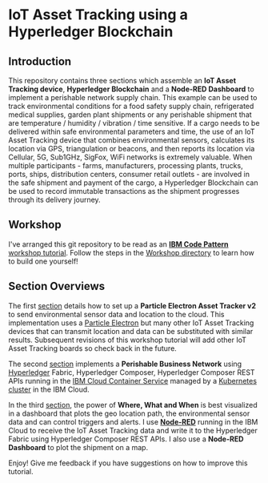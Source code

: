# IoT Asset Tracking using a Hyperledger Blockchain

## Introduction
This repository contains three sections which assemble an **IoT Asset Tracking device**, **Hyperledger Blockchain** and a **Node-RED Dashboard** to implement a perishable network supply chain.  This example can be used to track environmental conditions for a food safety supply chain, refrigerated medical supplies, garden plant shipments or any perishable shipment that are temperature / humidity / vibration / time sensitive.  If a cargo needs to be delivered within safe environmental parameters and time, the use of an IoT Asset Tracking device that combines environmental sensors, calculates its location via GPS, triangulation or beacons, and then reports its location via Cellular, 5G, Sub1GHz, SigFox, WiFi networks is extremely valuable. When multiple participants - farms, manufacturers, processing plants, trucks, ports, ships, distribution centers, consumer retail outlets - are involved in the safe shipment and payment of the cargo, a Hyperledger Blockchain can be used to record immutable transactions as the shipment progresses through its delivery journey.

## Workshop
I've arranged this git repository to be read as an **[IBM Code Pattern](https://developer.ibm.com/code/)** [workshop tutorial](Workshop/README.md). Follow the steps in the [Workshop directory](Workshop/README.md) to learn how to build one yourself!

## Section Overviews
The first [section](ParticleElectron/README.md) details how to set up a **Particle Electron Asset Tracker v2** to send environmental sensor data and location to the cloud. This implementation uses a [Particle Electron](https://docs.particle.io/datasheets/kits-and-accessories/particle-shields/#electron-asset-tracker-v2) but many other IoT Asset Tracking devices that can transmit location and data can be substituted with similar results. Subsequent revisions of this workshop tutorial will add other IoT Asset Tracking boards so check back in the future.

The second [section](Blockchain/README.md) implements a **Perishable Business Network** using [Hyperledger](https://www.hyperledger.org/) Fabric, Hyperledger Composer, Hyperledger Composer REST APIs running in the [IBM Cloud Container Service](https://www.ibm.com/cloud/container-service) managed by a [Kubernetes cluster](https://console.bluemix.net/docs/tutorials/scalable-webapp-kubernetes.html#deploy-a-scalable-web-application-on-kubernetes) in the IBM Cloud.

In the third [section](Node-RED/README.md), the power of **Where, What and When** is best visualized in a dashboard that plots the geo location path, the environmental sensor data and can control triggers and alerts.  I use **[Node-RED](https://nodered.org/)** running in the IBM Cloud to receive the IoT Asset Tracking data and write it to the Hyperledger Fabric using Hyperledger Composer REST APIs.  I also use a **Node-RED Dashboard** to plot the shipment on a map.

Enjoy!  Give me feedback if you have suggestions on how to improve this tutorial.
